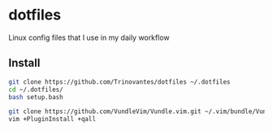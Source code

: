dotfiles
===

Linux config files that I use in my daily workflow

Install
---

```sh
git clone https://github.com/Trinovantes/dotfiles ~/.dotfiles
cd ~/.dotfiles/
bash setup.bash

git clone https://github.com/VundleVim/Vundle.vim.git ~/.vim/bundle/Vundle.vim
vim +PluginInstall +qall
```
